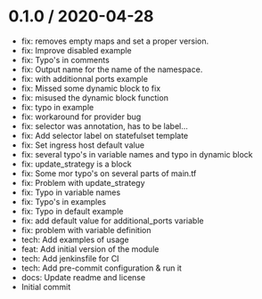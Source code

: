 
0.1.0 / 2020-04-28
==================

  * fix: removes empty maps and set a proper version.
  * fix: Improve disabled example
  * fix: Typo's in comments
  * fix: Output name for the name of the namespace.
  * fix: with additionnal ports example
  * fix: Missed some dynamic block to fix
  * fix: misused the dynamic block function
  * fix: typo in example
  * fix: workaround for provider bug
  * fix: selector was annotation, has to be label...
  * fix: Add selector label on statefulset template
  * fix: Set ingress host default value
  * fix: several typo's in variable names and typo in dynamic block
  * fix: update_strategy is a block
  * fix: Some mor typo's on several parts of main.tf
  * fix: Problem with update_strategy
  * fix: Typo in variable names
  * fix: Typo's in examples
  * fix: Typo in default example
  * fix: add default value for additional_ports variable
  * fix: problem with variable definition
  * tech: Add examples of usage
  * feat: Add initial version of the module
  * tech: Add jenkinsfile for CI
  * tech: Add pre-commit configuration & run it
  * docs: Update readme and license
  * Initial commit
